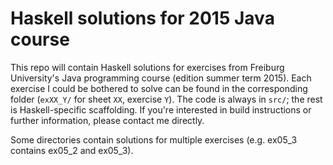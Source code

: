 # Haskell solutions for 2015 Java course

This repo will contain Haskell solutions for exercises from Freiburg
University's Java programming course (edition summer term 2015). Each exercise
I could be bothered to solve can be found in the corresponding folder
(`exXX_Y/` for sheet `XX`, exercise `Y`). The code is always in `src/`; the
rest is Haskell-specific scaffolding. If you're interested in build
instructions or further information, please contact me directly.

Some directories contain solutions for multiple exercises (e.g. ex05\_3
contains ex05\_2 and ex05\_3).
